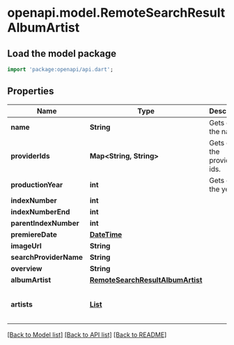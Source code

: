 # openapi.model.RemoteSearchResultAlbumArtist

## Load the model package
```dart
import 'package:openapi/api.dart';
```

## Properties
Name | Type | Description | Notes
------------ | ------------- | ------------- | -------------
**name** | **String** | Gets or sets the name. | [optional] 
**providerIds** | **Map<String, String>** | Gets or sets the provider ids. | [optional] [default to const {}]
**productionYear** | **int** | Gets or sets the year. | [optional] 
**indexNumber** | **int** |  | [optional] 
**indexNumberEnd** | **int** |  | [optional] 
**parentIndexNumber** | **int** |  | [optional] 
**premiereDate** | [**DateTime**](DateTime.md) |  | [optional] 
**imageUrl** | **String** |  | [optional] 
**searchProviderName** | **String** |  | [optional] 
**overview** | **String** |  | [optional] 
**albumArtist** | [**RemoteSearchResultAlbumArtist**](RemoteSearchResultAlbumArtist.md) |  | [optional] 
**artists** | [**List<RemoteSearchResult>**](RemoteSearchResult.md) |  | [optional] [default to const []]

[[Back to Model list]](../README.md#documentation-for-models) [[Back to API list]](../README.md#documentation-for-api-endpoints) [[Back to README]](../README.md)


